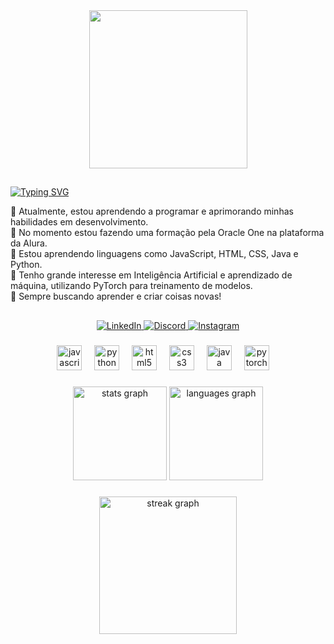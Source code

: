 <div align="center">
  <img height="253" src="https://i.imgur.com/s0mimZ6.gif"/>
</div>

##

<a align="center" href="https://www.linkedin.com/in/phillip-lima-dev/"><img src="https://readme-typing-svg.demolab.com?font=Krona+One&size=20&duration=4000&pause=1000&color=F7F7F7&vCenter=true&repeat=true&width=435&lines=Sobre+mim" alt="Typing SVG" /></a><br/>

<p align="left">
🤿 Atualmente, estou aprendendo a programar e aprimorando minhas habilidades em desenvolvimento.<br>
🧦 No momento estou fazendo uma formação pela Oracle One na plataforma da Alura. <br> 
🎠 Estou aprendendo linguagens como JavaScript, HTML, CSS, Java e Python.<br>
🥏 Tenho grande interesse em Inteligência Artificial e aprendizado de máquina, utilizando PyTorch para treinamento de modelos.<br>
🎻 Sempre buscando aprender e criar coisas novas!
</p>

##

<p align="center">
  <a href="https://www.linkedin.com/in/phillip-lima-dev/">
   <img src="https://img.shields.io/badge/LinkedIn-Phillip%20Lima-blue?style=flat-square&logo=linkedin" alt="LinkedIn">
  </a>
  <a href="https://discord.com/login">
   <img src="https://img.shields.io/badge/Discord-finnbxy-5865F2?style=flat-square&logo=discord" alt="Discord">
  </a>
  <a href="https://www.instagram.com/phiill">
   <img src="https://img.shields.io/badge/Instagram-%40phiiII-E4405F?style=flat-square&logo=instagram" alt="Instagram">
  </a>
</p>


###

<div align="center">
  <img src="https://i.imgur.com/4BlHKyV.png" height="40" alt="javascript logo"  />
  <img width="12" />
  <img src="https://i.imgur.com/KbH18Du.png" height="40" alt="python logo"  />
  <img width="12" />
  <img src="https://i.imgur.com/GiMGdJ9.png" height="40" alt="html5 logo"  />
  <img width="12" />
  <img src="https://i.imgur.com/bLJzzeu.png" height="40" alt="css3 logo"  />
  <img width="12" />
  <img src="https://i.imgur.com/6AKma5O.png" height="40" alt="java logo"  />
  <img width="12" />  
  <img src="https://i.imgur.com/uk90QDl.png" height="40" alt="pytorch logo"  />
  <img width="12" />
</div>

###

<div align="center">
  <img href="https://www.linkedin.com/in/phillip-lima-dev/" src="https://github-readme-stats.vercel.app/api?username=finnb0y&hide_title=true&hide_rank=truee&show_icons=true&include_all_commits=true&count_private=true&disable_animations=false&theme=dark&locale=en&hide_border=false&order=1" height="150" alt="stats graph"  />
  <img src="https://github-readme-stats.vercel.app/api/top-langs?username=finnb0y&locale=pt-br&hide_title=false&layout=compact&card_width=320&langs_count=5&theme=dark&hide_border=false&order=2" height="150" alt="languages graph"  />
</div>

###
<!--
<div align="center">
  <img src="https://i.imgur.com/HjUXjVN.png" width="48" alt="linkedin logo"  />
  <a href="https://www.linkedin.com/in/phillip-lima-dev/"><img src="https://readme-typing-svg.demolab.com?font=Krona+One&size=25&duration=1500&pause=1000&color=F7F7F7&vCenter=true&repeat=false&width=435&lines=Phillip+Lima" alt="Typing SVG" /></a><br/>
  <img src="https://raw.githubusercontent.com/maurodesouza/profile-readme-generator/master/src/assets/icons/social/discord/default.svg" width="48" alt="discord logo"  />
  <a href="https://discord.com/login/"><img src="https://readme-typing-svg.demolab.com?font=Krona+One&size=25&duration=1500&pause=1000&color=F7F7F7&vCenter=true&repeat=false&width=435&lines=finnbxy" alt="Typing SVG" /></a><br/>
  <img src="https://raw.githubusercontent.com/maurodesouza/profile-readme-generator/master/src/assets/icons/social/instagram/default.svg" width="48" alt="instagram logo"  />
  <a href="https://instagram.com/phiill"><img src="https://readme-typing-svg.demolab.com?font=Krona+One&size=25&duration=1500&pause=1000&color=F7F7F7&vCenter=true&repeat=false&width=435&lines=@phiill" alt="Typing SVG" /></a><br/>
</div>
-->
###

<div align="center">
  <img src="https://streak-stats.demolab.com?user=finnb0y&locale=enm&mode=daily&theme=dark&hide_border=false&border_radius=5&order=3" height="220" alt="streak graph"  />
</div>
